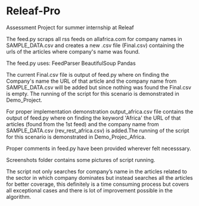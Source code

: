 # Releaf-Pro
Assessment Project for summer internship at Releaf

The feed.py scraps all rss feeds on allafrica.com for company names in SAMPLE_DATA.csv and creates a new .csv file (Final.csv) containing the urls of the articles where company's name was found.

The feed.py uses:
FeedParser
BeautifulSoup
Pandas

The current Final.csv file is output of feed.py where on finding the Company's name the URL of that article and the company name from SAMPLE_DATA.csv will be added but since nothing was found the Final.csv is empty. The running of the script for this scenario is demonstrated in Demo_Project.

For proper implementation demonstration output_africa.csv file contains the output of feed.py where on finding the keyword 'Africa' the URL of that articles (found from the 1st feed) and the company name from SAMPLE_DATA.csv (rev_rest_africa.csv) is added.The running of the script for this scenario is demonstrated in Demo_Projec_Africa.

Proper comments in feed.py have been provided wherever felt necesssary.

Screenshots folder contains some pictures of script running.

The script not only searches for company’s name in the articles related to the sector in which company dominates but instead searches all the articles for better coverage, this definitely is a time consuming process but covers all exceptional cases and there is lot of improvement possible in the algorithm.
